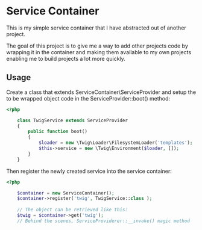 # Service Container

This is my simple service container that I have abstracted out of another project.

The goal of this project is to give me a way to add other projects code by wrapping it in the container 
and making them available to my own projects enabling me to build projects a lot more quickly.

## Usage

Create a class that extends ServiceContainer\ServiceProvider and setup the to be wrapped object code
in the ServiceProvider::boot() method:

```php
<?php

    class TwigService extends ServiceProvider
    {
        public function boot()
        {
            $loader = new \Twig\Loader\FilesystemLoader('templates');
            $this->service = new \Twig\Environment($loader, []);
        }
    }
```

Then register the newly created service into the service container:

```php
<?php

    $container = new ServiceContainer();
    $container->register('twig', TwigService::class );
    
    // The object can be retrieved like this:
    $twig = $container->get('twig');
    // Behind the scenes, ServiceProviderer::__invoke() magic method

```
